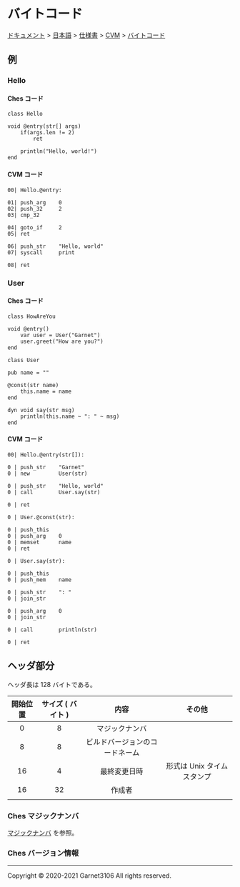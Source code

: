 # バイトコード

[ドキュメント](../../../../index.md) > [日本語](../../../index.md) > [仕様書](../../index.md) > [CVM](../index.md) > [バイトコード](./index.md)

## 例

### Hello

#### Ches コード

```
class Hello

void @entry(str[] args)
    if(args.len != 2)
        ret

    println("Hello, world!")
end
```

#### CVM コード

```
00| Hello.@entry:

01| push_arg    0
02| push_32     2
03| cmp_32

04| goto_if     2
05| ret

06| push_str    "Hello, world"
07| syscall     print

08| ret
```

### User

#### Ches コード

```
class HowAreYou

void @entry()
    var user = User("Garnet")
    user.greet("How are you?")
end
```

```
class User

pub name = ""

@const(str name)
    this.name = name
end

dyn void say(str msg)
    println(this.name ~ ": " ~ msg)
end
```

#### CVM コード

```
00| Hello.@entry(str[]):

0 | push_str    "Garnet"
0 | new         User(str)

0 | push_str    "Hello, world"
0 | call        User.say(str)

0 | ret

0 | User.@const(str):

0 | push_this
0 | push_arg    0
0 | memset      name
0 | ret

0 | User.say(str):

0 | push_this
0 | push_mem    name

0 | push_str    ": "
0 | join_str

0 | push_arg    0
0 | join_str

0 | call        println(str)

0 | ret
```

## ヘッダ部分

ヘッダ長は 128 バイトである。

|開始位置|サイズ ( バイト )|内容|その他|
|:-:|:-:|:-:|:-:|
|0|8|マジックナンバ||
|8|8|ビルドバージョンのコードネーム||
|16|4|最終変更日時|形式は Unix タイムスタンプ|
|16|32|作成者||
|||||

### Ches マジックナンバ

[マジックナンバ](./magnum/index.md) を参照。

### Ches バージョン情報

---

Copyright © 2020-2021 Garnet3106 All rights reserved.
